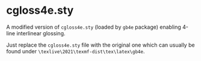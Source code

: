 # cgloss4e.sty
A modified version of <code>cgloss4e.sty</code> (loaded by <code>gb4e</code> package) enabling 4-line interlinear glossing.

Just replace the <code>cgloss4e.sty</code> file with the original one which can usually be found under <code>\texlive\2021\texmf-dist\tex\latex\gb4e</code>.
